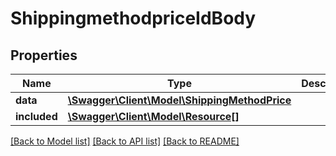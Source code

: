 # ShippingmethodpriceIdBody

## Properties
Name | Type | Description | Notes
------------ | ------------- | ------------- | -------------
**data** | [**\Swagger\Client\Model\ShippingMethodPrice**](ShippingMethodPrice.md) |  | [optional] 
**included** | [**\Swagger\Client\Model\Resource[]**](Resource.md) |  | [optional] 

[[Back to Model list]](../../README.md#documentation-for-models) [[Back to API list]](../../README.md#documentation-for-api-endpoints) [[Back to README]](../../README.md)

